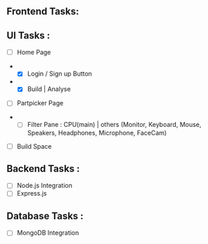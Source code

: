 ## Frontend Tasks: 
## UI Tasks :
- [ ] Home Page
- - [x] Login / Sign up Button
- - [x] Build | Analyse

- [ ] Partpicker Page
- - [ ] Filter Pane : CPU(main) | others (Monitor, Keyboard, Mouse, Speakers, Headphones, Microphone, FaceCam)

- [ ] Build Space


## Backend Tasks :
- [ ] Node.js Integration
- [ ] Express.js

## Database Tasks :
- [ ] MongoDB Integration
